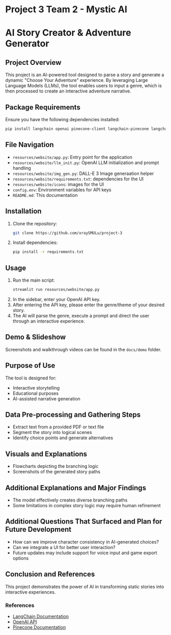 # **Project 3 Team 2 - Mystic AI**
# AI Story Creator & Adventure Generator

## Project Overview
This project is an AI-powered tool designed to parse a story and generate a dynamic "Choose Your Adventure" experience. By leveraging Large Language Models (LLMs), the tool enables users to input a genre, which is then processed to create an interactive adventure narrative. 

## Package Requirements
Ensure you have the following dependencies installed:
```bash
pip install langchain openai pinecone-client langchain-pinecone langchain-openai python-dotenv pypdf
```

## File Navigation
- `resources/website/app.py`: Entry point for the application
- `resources/website/llm_init.py`: OpenAI LLM initialization and prompt handling
- `resources/website/img_gen.py`: DALL-E 3 Image generaation helper
- `resources/website/requirements.txt`: dependencies for the UI
- `resources/website/icons`: images for the UI
- `config.env`: Environment variables for API keys
- `README.md`: This documentation

## Installation
1. Clone the repository:
   ```bash
   git clone https://github.com/xraySMULu/project-3
   ```
2. Install dependencies:
   ```bash
   pip install -r requirements.txt
   ```

## Usage
1. Run the main script:
   ```bash
   streamlit run resources/website/app.py
   ```
2. In the sidebar, enter your OpenAI API key.
3. After entering the API key, please enter the genre/theme of your desired story. 
4. The AI will parse the genre, execute a prompt and direct the user through an interactive experience.

## Demo & Slideshow
Screenshots and walkthrough videos can be found in the `docs/demo` folder.

## Purpose of Use
The tool is designed for:
- Interactive storytelling
- Educational purposes
- AI-assisted narrative generation

## Data Pre-processing and Gathering Steps
- Extract text from a provided PDF or text file
- Segment the story into logical scenes
- Identify choice points and generate alternatives

## Visuals and Explanations
- Flowcharts depicting the branching logic
- Screenshots of the generated story paths

## Additional Explanations and Major Findings
- The model effectively creates diverse branching paths
- Some limitations in complex story logic may require human refinement

## Additional Questions That Surfaced and Plan for Future Development
- How can we improve character consistency in AI-generated choices?
- Can we integrate a UI for better user interaction?
- Future updates may include support for voice input and game export options

## Conclusion and References
This project demonstrates the power of AI in transforming static stories into interactive experiences. 

### References
- [LangChain Documentation](https://python.langchain.com/)
- [OpenAI API](https://platform.openai.com/docs/)
- [Pinecone Documentation](https://www.pinecone.io/)
